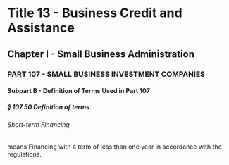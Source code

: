 
# Title 13 - Business Credit and Assistance
## Chapter I - Small Business Administration
### PART 107 - SMALL BUSINESS INVESTMENT COMPANIES
#### Subpart B - Definition of Terms Used in Part 107
##### § 107.50 Definition of terms.
###### Short-term Financing

means Financing with a term of less than one year in accordance with the regulations.

